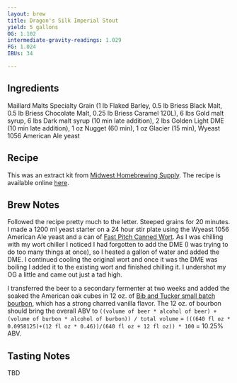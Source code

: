 ```yaml
---
layout: brew
title: Dragon's Silk Imperial Stout
yield: 5 gallons
OG: 1.102
intermediate-gravity-readings: 1.029
FG: 1.024
IBUs: 34

---
```


## Ingredients
Maillard Malts Specialty Grain (1 lb Flaked Barley, 0.5 lb Briess Black Malt, 0.5 lb Briess Chocolate Malt, 0.25 lb Briess Caramel 120L), 6 lbs Gold malt syrup, 6 lbs Dark malt syrup (10 min late addition), 2 lbs Golden Light DME (10 min late addition), 1 oz Nugget (60 min), 1 oz Glacier (15 min), Wyeast 1056 American Ale yeast

## Recipe
This was an extract kit from [Midwest Homebrewing Supply](https://www.midwestsupplies.com/products/dragon-s-silk-imperial-stout-extract-kit). The recipe is available online [here](https://cdn.shopify.com/s/files/1/2785/6868/t/3/assets/DragonsSilk-1526680194582.pdf?6488571249124439760).

## Brew Notes
Followed the recipe pretty much to the letter. Steeped grains for 20 minutes. I made a 1200 ml yeast starter on a 24 hour stir plate using the Wyeast 1056 American Ale yeast and a can of [Fast Pitch Canned Wort](https://www.northernbrewer.com/products/fast-pitch-canned-wort-4-pack). As I was chilling with my wort chiller I noticed I had forgotten to add the DME (I was trying to do too many things at once), so I heated a gallon of water and added the DME. I continued cooling the original wort and once it was the DME was boiling I added it to the existing wort and finished chilling it. I undershot my OG a little and came out just a tad high. 

I transferred the beer to a secondary fermenter at two weeks and added the soaked the American oak cubes in 12 oz. of [Bib and Tucker small batch bourbon](https://distiller.com/spirits/bib-tucker-small-batch-bourbon), which has a strong charred vanilla flavor. The 12 oz. of bourbon should bring the overall ABV to `((volume of beer * alcohol of beer) + (volume of burbon * alcohol of burbon)) / total volume` = `(((640 fl oz * 0.0958125)+(12 fl oz * 0.46))/(640 fl oz + 12 fl oz)) * 100` = 10.25% ABV.

## Tasting Notes
TBD

